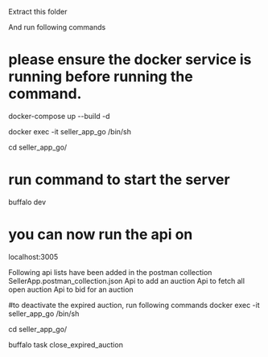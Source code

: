 Extract this folder


And run following commands

# please ensure the docker service is running before running the command.
docker-compose up --build -d 

docker exec -it seller_app_go /bin/sh


cd seller_app_go/


# run command to start the server
buffalo dev

# you can now run the api on
localhost:3005


Following api lists have been added in the postman collection SellerApp.postman_collection.json
Api to add an auction
Api to fetch all open auction
Api to bid for an auction



#to deactivate the expired auction, run following commands
docker exec -it seller_app_go /bin/sh

cd seller_app_go/

buffalo task close_expired_auction
